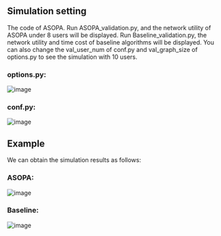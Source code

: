 ## Simulation setting
The code of ASOPA.
Run ASOPA_validation.py, and the network utility of ASOPA under 8 users will be displayed. 
Run Baseline_validation.py, the network utility and time cost of baseline algorithms will be displayed.
You can also change the val_user_num of conf.py and val_graph_size of options.py to see the simulation with 10 users.

### options.py:
![image](https://github.com/Jil-Menzerna/ASOPA/assets/62533692/ce55ba30-03f8-4c18-853f-e66e0a010164)

### conf.py:
![image](https://github.com/Jil-Menzerna/ASOPA/assets/62533692/55df224e-8f9d-49ff-be84-16f0e430c7a4)


## Example
We can obtain the simulation results as follows:
### ASOPA:
![image](https://github.com/Jil-Menzerna/ASOPA/assets/62533692/e290502a-9c2c-4c40-93a4-48a03c30cc10) 
### Baseline:
![image](https://github.com/Jil-Menzerna/ASOPA/assets/62533692/ed8e6576-bd8c-4098-91fb-e42908488c9a) 
